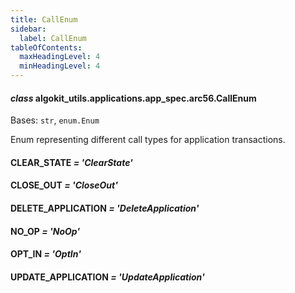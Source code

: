 ```yaml
---
title: CallEnum
sidebar:
  label: CallEnum
tableOfContents:
  maxHeadingLevel: 4
  minHeadingLevel: 4
---
```


#### _class_ algokit_utils.applications.app_spec.arc56.CallEnum

Bases: `str`, `enum.Enum`

Enum representing different call types for application transactions.

#### CLEAR_STATE _= 'ClearState'_

#### CLOSE_OUT _= 'CloseOut'_

#### DELETE_APPLICATION _= 'DeleteApplication'_

#### NO_OP _= 'NoOp'_

#### OPT_IN _= 'OptIn'_

#### UPDATE_APPLICATION _= 'UpdateApplication'_
